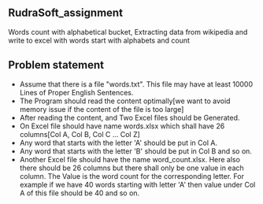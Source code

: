 ## RudraSoft_assignment
Words count with alphabetical bucket, Extracting data from wikipedia and write to excel with words start with alphabets and count

## Problem statement
- Assume that there is a file "words.txt". This file may have at least 10000 Lines of Proper English Sentences.
- The Program should read the content optimally[we want to avoid memory issue if the content of the file is too large]
- After reading the content, and Two Excel files should be Generated.
- On Excel file should have name words.xlsx which shall have 26 columns[Col A, Col B, Col C ... Col Z]
- Any word that starts with the letter 'A' should be put in Col A.
- Any word that starts with the letter 'B' should be put in Col B and so on.
- Another Excel file should have the name word_count.xlsx. Here also there should be 26 columns but there shall only be 
  one value in each column. The Value is the word count for the corresponding letter. For example if we have 40 words 
  starting with letter 'A' then value under Col A of this file should be 40 and so on. 
